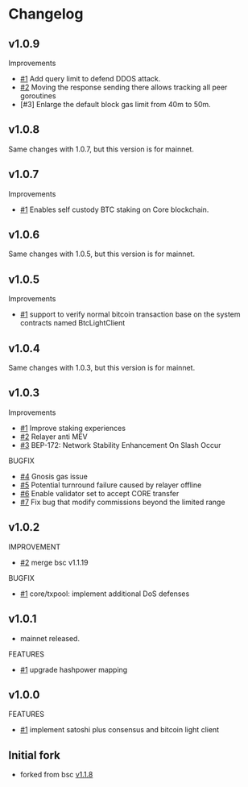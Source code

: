 # Changelog


## v1.0.9

Improvements
* [#1](https://github.com/coredao-org/core-chain/commit/96abe9d1c72baac567020a20f4fdb3538bef32f5) Add query limit to defend DDOS attack.
* [#2](https://github.com/coredao-org/core-chain/commit/af906cc8e286d6c9487fddc54b06b9e5e98f1572) Moving the response sending there allows tracking all peer goroutines
* [#3] Enlarge the default block gas limit from 40m to 50m.

## v1.0.8

Same changes with 1.0.7, but this version is for mainnet.

## v1.0.7

Improvements
* [#1](https://github.com/coredao-org/core-genesis-contract/commit/fbb4a12b0e7d7239fff0eaf15f37edfe762e987e) Enables self custody BTC staking on Core blockchain.

## v1.0.6

Same changes with 1.0.5, but this version is for mainnet.

## v1.0.5

Improvements
* [#1](https://github.com/coredao-org/core-genesis-contract/commit/8b8442e8917715734b38018b76f77431e57990d7) support to verify normal bitcoin transaction base on the system contracts named BtcLightClient

## v1.0.4

Same changes with 1.0.3, but this version is for mainnet.

## v1.0.3

Improvements
* [#1](https://github.com/coredao-org/core-genesis-contract/commit/220efb36b89ca354686e2fff6dfae9ca920dea39) Improve staking experiences
* [#2](https://github.com/coredao-org/core-genesis-contract/commit/a5b6f29b3c979a09a06ff07aacdeeda119bd53e2) Relayer anti MEV
* [#3](https://github.com/coredao-org/core-chain/compare/branch_v1.0.2...branch_v1.0.3) BEP-172: Network Stability Enhancement On Slash Occur

BUGFIX
* [#4](https://github.com/coredao-org/core-genesis-contract/commit/5656c27433069470a011b89118b8f77e3fc6abab) Gnosis gas issue
* [#5](https://github.com/coredao-org/core-genesis-contract/commit/6526ca8389dc11c6628e0b7d1f3fba73528f58b7) Potential turnround failure caused by relayer offline
* [#6](https://github.com/coredao-org/core-genesis-contract/commit/62a81d5ac686d04b24fcd05920ef9bff5cea78bc) Enable validator set to accept CORE transfer
* [#7](https://github.com/coredao-org/core-genesis-contract/commit/b7f5427aa7e78a12cee3e0add52300c832b10289) Fix bug that modify commissions beyond the limited range

## v1.0.2

IMPROVEMENT
* [\#2](https://github.com/coredao-org/core-chain/commit/33d8d200aa300cea80bd4b91e7df6a81af481f1d) merge bsc v1.1.19

BUGFIX
* [\#1](https://github.com/coredao-org/core-chain/commit/ed4094e96e0d009dac9ff13473b022be430f9232) core/txpool: implement additional DoS defenses

## v1.0.1
* mainnet released.

FEATURES
* [\#1]() upgrade hashpower mapping


## v1.0.0
FEATURES
* [\#1]() implement satoshi plus consensus and bitcoin light client

## Initial fork

* forked from bsc [v1.1.8](https://github.com/bnb-chain/bsc/tree/v1.1.8)
